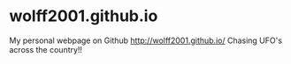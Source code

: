 # wolff2001.github.io
My personal webpage on Github
http://wolff2001.github.io/
Chasing UFO's across the country!! 